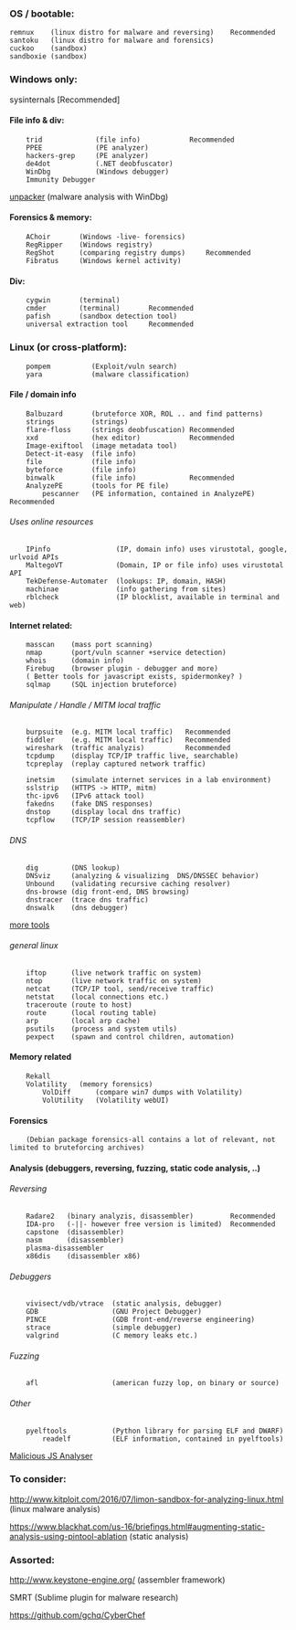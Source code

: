 ### OS / bootable:
    remnux    (linux distro for malware and reversing)    Recommended
    santoku   (linux distro for malware and forensics) 
    cuckoo    (sandbox)   
    sandboxie (sandbox)


### Windows only:
sysinternals      [Recommended]
    
#### File info & div:
        trid             (file info)            Recommended
        PPEE             (PE analyzer)
        hackers-grep     (PE analyzer)
        de4dot           (.NET deobfuscator)
        WinDbg           (Windows debugger)
        Immunity Debugger
[unpacker](https://github.com/malwaremusings/unpacker/)      (malware analysis with WinDbg) 

#### Forensics & memory: 
        AChoir       (Windows -live- forensics)
        RegRipper    (Windows registry)
        RegShot      (comparing registry dumps)     Recommended
        Fibratus     (Windows kernel activity)
    
#### Div:
        cygwin       (terminal)
        cmder        (terminal)       Recommended
        pafish       (sandbox detection tool)
        universal extraction tool     Recommended
  

### Linux (or cross-platform):
        pompem          (Exploit/vuln search)
        yara            (malware classification)

#### File / domain info
        Balbuzard       (bruteforce XOR, ROL .. and find patterns)
        strings         (strings)
        flare-floss     (strings deobfuscation) Recommended
        xxd             (hex editor)            Recommended
        Image-exiftool  (image metadata tool)
        Detect-it-easy  (file info)
        file            (file info)
        byteforce       (file info)
        binwalk         (file info)             Recommended
        AnalyzePE       (tools for PE file)
            pescanner   (PE information, contained in AnalyzePE) Recommended


###### Uses online resources
        IPinfo                (IP, domain info) uses virustotal, google, urlvoid APIs
        MaltegoVT             (Domain, IP or file info) uses virustotal API 
        TekDefense-Automater  (lookups: IP, domain, HASH)
        machinae              (info gathering from sites) 
        rblcheck              (IP blocklist, available in terminal and web)
   
#### Internet related:          
        masscan    (mass port scanning)
        nmap       (port/vuln scanner +service detection)
        whois      (domain info)
        Firebug    (browser plugin - debugger and more)
        ( Better tools for javascript exists, spidermonkey? )
        sqlmap     (SQL injection bruteforce)

###### Manipulate / Handle / MITM local traffic
        burpsuite  (e.g. MITM local traffic)   Recommended
        fiddler    (e.g. MITM local traffic)   Recommended
        wireshark  (traffic analyzis)          Recommended 
        tcpdump    (display TCP/IP traffic live, searchable)
        tcpreplay  (replay captured network traffic)

        inetsim    (simulate internet services in a lab environment)
        sslstrip   (HTTPS -> HTTP, mitm)
        thc-ipv6   (IPv6 attack tool)
        fakedns    (fake DNS responses) 
        dnstop     (display local dns traffic)
        tcpflow    (TCP/IP session reassembler)

###### DNS
        dig        (DNS lookup)  
        DNSviz     (analyzing & visualizing  DNS/DNSSEC behavior)
        Unbound    (validating recursive caching resolver)
        dns-browse (dig front-end, DNS browsing)
        dnstracer  (trace dns traffic)
        dnswalk    (dns debugger)

[more tools](https://www.verisign.com/en_US/company-information/verisign-labs/internet-security-tools/index.xhtml)


###### general linux
        iftop      (live network traffic on system)
        ntop       (live network traffic on system)
        netcat     (TCP/IP tool, send/receive traffic)
        netstat    (local connections etc.)
        traceroute (route to host)
        route      (local routing table)
        arp        (local arp cache)
        psutils    (process and system utils)
        pexpect    (spawn and control children, automation)

#### Memory related
        Rekall
        Volatility   (memory forensics)
            VolDiff      (compare win7 dumps with Volatility)
            VolUtility   (Volatility webUI)
#### Forensics     
        (Debian package forensics-all contains a lot of relevant, not limited to bruteforcing archives)


#### Analysis (debuggers, reversing, fuzzing, static code analysis, ..)
###### Reversing
        Radare2   (binary analyzis, disassembler)         Recommended
        IDA-pro   (-||- however free version is limited)  Recommended
        capstone  (disassembler) 
        nasm      (disassembler) 
        plasma-disassembler
        x86dis    (disassembler x86)

###### Debuggers
        vivisect/vdb/vtrace  (static analysis, debugger)
        GDB                  (GNU Project Debugger)
        PINCE                (GDB front-end/reverse engineering)  
        strace               (simple debugger)
        valgrind             (C memory leaks etc.)
###### Fuzzing
        afl                  (american fuzzy lop, on binary or source) 
###### Other
        pyelftools           (Python library for parsing ELF and DWARF)  
            readelf          (ELF information, contained in pyelftools)

[Malicious JS Analyser](https://github.com/CapacitorSet/box-js/)
        


### To consider:
http://www.kitploit.com/2016/07/limon-sandbox-for-analyzing-linux.html     (linux malware analysis)
  
https://www.blackhat.com/us-16/briefings.html#augmenting-static-analysis-using-pintool-ablation    (static analysis)
  
### Assorted:
http://www.keystone-engine.org/    (assembler framework)
  
SMRT            (Sublime plugin for malware research)

https://github.com/gchq/CyberChef
